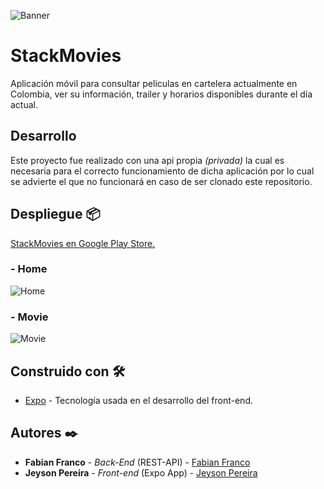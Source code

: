 ![Banner](https://i.imgur.com/j3FonM5.png)

# StackMovies
Aplicación móvil para consultar peliculas en cartelera actualmente en Colombia, ver su información, trailer y horarios disponibles durante el día actual.

## Desarrollo
Este proyecto fue realizado con una api propia *(privada)* la cual es necesaria para el correcto funcionamiento de dicha aplicación por lo cual se advierte el que no funcionará en caso de ser clonado este repositorio. 

## Despliegue 📦

[StackMovies en Google Play Store.](https://play.google.com/store/apps/details?id=com.stackverse.stackmovies)

### - Home
![Home](https://i.imgur.com/oZTnc0q.png)
### - Movie
![Movie](https://i.imgur.com/pi2J4Kb.png)

## Construido con 🛠️

* [Expo](https://docs.expo.dev/) - Tecnología usada en el desarrollo del front-end.

## Autores ✒️

* **Fabian Franco** - *Back-End* (REST-API) - [Fabian Franco](https://github.com/franco762)
* **Jeyson Pereira** - *Front-end* (Expo App) - [Jeyson Pereira](https://github.com/jeyson-pereira)
